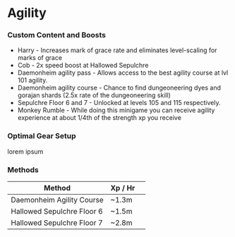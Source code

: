 # Agility

### Custom Content and Boosts

* Harry - Increases mark of grace rate and eliminates level-scaling for marks of grace
* Cob - 2x speed boost at Hallowed Sepulchre
* Daemonheim agility pass - Allows access to the best agility course at lvl 101 agility.&#x20;
* Daemonheim agility course - Chance to find dungeoneering dyes and gorajan shards (2.5x rate of the dungeoneering skill)
* Sepulchre Floor 6 and 7 - Unlocked at levels 105 and 115 respectively.&#x20;
* Monkey Rumble - While doing this minigame you can receive agility experience at about 1/4th of the strength xp you receive

### Optimal Gear Setup

lorem ipsum

### Methods

| Method                     | Xp / Hr |   |
| -------------------------- | ------- | - |
| Daemonheim Agility Course  | \~1.3m  |   |
| Hallowed Sepulchre Floor 6 | \~1.5m  |   |
| Hallowed Sepulchre Floor 7 | \~2.8m  |   |
